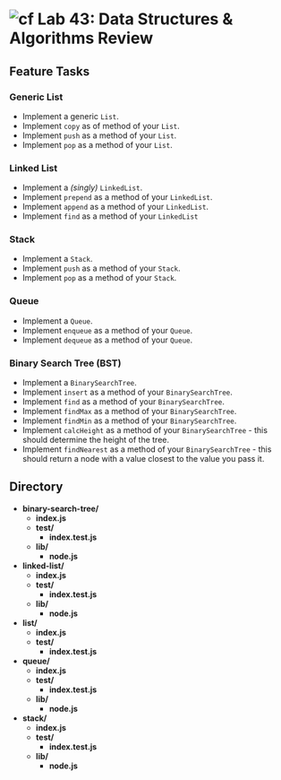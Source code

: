 ![cf](https://i.imgur.com/7v5ASc8.png) Lab 43: Data Structures & Algorithms Review
======

## Feature Tasks

### Generic List
* Implement a generic `List`.
* Implement `copy` as of method of your `List`.
* Implement `push` as a method of your `List`.
* Implement `pop` as a method of your `List`.

### Linked List
* Implement a *(singly)* `LinkedList`.
* Implement `prepend` as a method of your `LinkedList`.
* Implement `append` as a method of your `LinkedList`.
* Implement `find` as a method of your `LinkedList`

### Stack
* Implement a `Stack`.
* Implement `push` as a method of your `Stack`.
* Implement `pop` as a method of your `Stack`.

### Queue
* Implement a `Queue`.
* Implement `enqueue` as a method of your `Queue`.
* Implement `dequeue` as a method of your `Queue`.

### Binary Search Tree (BST)
* Implement a `BinarySearchTree`.
* Implement `insert` as a method of your `BinarySearchTree`.
* Implement `find` as a method of your `BinarySearchTree`.
* Implement `findMax` as a method of your `BinarySearchTree`.
* Implement `findMin` as a method of your `BinarySearchTree`.
* Implement `calcHeight` as a method of your `BinarySearchTree` - this should determine the height of the tree.
* Implement `findNearest` as a method of your `BinarySearchTree` - this should return a node with a value closest to the value you pass it.

## Directory
* **binary-search-tree/**  
  * **index.js**
  * **__test__/**
    * **index.test.js**
  * **lib/**
    * **node.js**
* **linked-list/**  
  * **index.js**
  * **__test__/**
    * **index.test.js**
  * **lib/**
    * **node.js**
* **list/**  
  * **index.js**
  * **__test__/**
    * **index.test.js**
* **queue/**  
  * **index.js**
  * **__test__/**
    * **index.test.js**
  * **lib/**
    * **node.js**
* **stack/**
  * **index.js**
  * **__test__/**
    * **index.test.js**
  * **lib/**
    * **node.js**

